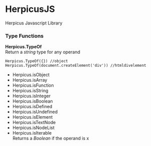 # HerpicusJS
Herpicus Javascript Library

### Type Functions
**Herpicus.TypeOf**   
Return a *string* type for any operand
```
Herpicus.TypeOf({}) //object
Herpicus.TypeOf(document.createElement('div')) //htmldivelement
```
* Herpicus.isObject  
* Herpicus.isArray  
* Herpicus.isFunction  
* Herpicus.isString  
* Herpicus.isInteger  
* Herpicus.isBoolean  
* Herpicus.isDefined  
* Herpicus.isUndefined  
* Herpicus.isElement  
* Herpicus.isTextNode  
* Herpicus.isNodeList  
* Herpicus.isIterable  
Returns a *Boolean* if the operand is x  
